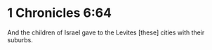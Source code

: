 # 1 Chronicles 6:64

And the children of Israel gave to the Levites [these] cities with their suburbs.